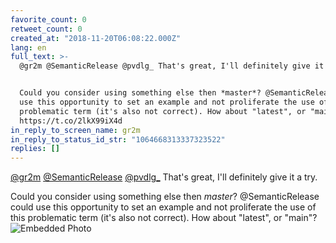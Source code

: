 ```yaml
---
favorite_count: 0
retweet_count: 0
created_at: "2018-11-20T06:08:22.000Z"
lang: en
full_text: >-
  @gr2m @SemanticRelease @pvdlg_ That's great, I'll definitely give it a try.


  Could you consider using something else then *master*? @SemanticRelease could
  use this opportunity to set an example and not proliferate the use of this
  problematic term (it's also not correct). How about "latest", or "main"?
  https://t.co/2lkX99iX4d
in_reply_to_screen_name: gr2m
in_reply_to_status_id_str: "1064668313337323522"
replies: []
---
```


[@gr2m](https://twitter.com/gr2m)
[@SemanticRelease](https://twitter.com/SemanticRelease)
[@pvdlg\_](https://twitter.com/pvdlg_) That's great, I'll definitely give it a
try.

Could you consider using something else then _master_? @SemanticRelease could
use this opportunity to set an example and not proliferate the use of this
problematic term (it's also not correct). How about "latest", or "main"?
![Embedded Photo](https://twitter-media-coderbyheart.s3.eu-north-1.amazonaws.com/1064762354284539904-DsbLt6gWkAA7kL7.jpg)
